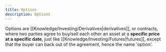 ```yaml
---
title: Options
description: Options
---
```


Options are [[Knowledge/Investing/Derivatives|derivatives]], or contracts, where two parties agree to buy/sell each other an asset at a **specific price at a specific date**, just like [[Knowledge/Investing/Futures|futures]], except that the buyer can back out of the agreement, hence the name 'option'.

